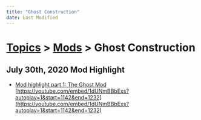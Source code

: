 ```yaml
---
title: "Ghost Construction"
date: Last Modified
---
```

# [Topics](../../topics.md) > [Mods](../../topics/mods.md) > Ghost Construction

## July 30th, 2020 Mod Highlight
* [Mod highlight part 1: The Ghost Mod](../../transcriptions/yt-1dUNmBBbExs,1142.529312,1231.30016.md) [https://youtube.com/embed/1dUNmBBbExs?autoplay=1&start=1142&end=1232](https://youtube.com/embed/1dUNmBBbExs?autoplay=1&start=1142&end=1232)
